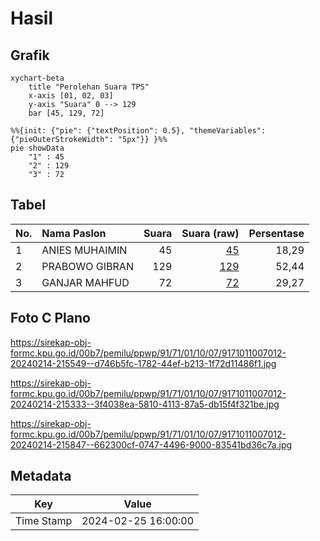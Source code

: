 # Hasil

## Grafik

```mermaid
xychart-beta
    title "Perolehan Suara TPS"
    x-axis [01, 02, 03]
    y-axis "Suara" 0 --> 129
    bar [45, 129, 72]
```

```mermaid
%%{init: {"pie": {"textPosition": 0.5}, "themeVariables": {"pieOuterStrokeWidth": "5px"}} }%%
pie showData
    "1" : 45
    "2" : 129
    "3" : 72
```

## Tabel

| No. | Nama Paslon    | Suara | Suara (raw) | Persentase |
|:--- |:-------------- | -----:| -----------:| ----------:|
| 1   | ANIES MUHAIMIN | 45    | [45][p-1]   | 18,29      |
| 2   | PRABOWO GIBRAN | 129   | [129][p-2]  | 52,44      |
| 3   | GANJAR MAHFUD  | 72    | [72][p-3]   | 29,27      |


[p-1]: https://github.com/gigit-pemilu/pemilu-2024-91-papua/blob/main/pilpres/hitung-suara/sub/91-papua/sub/71-kota-jayapura/sub/01-jayapura-utara/sub/1007-angkasapura/sub/012-tps/sub/paslon-1.txt
[p-2]: https://github.com/gigit-pemilu/pemilu-2024-91-papua/blob/main/pilpres/hitung-suara/sub/91-papua/sub/71-kota-jayapura/sub/01-jayapura-utara/sub/1007-angkasapura/sub/012-tps/sub/paslon-2.txt
[p-3]: https://github.com/gigit-pemilu/pemilu-2024-91-papua/blob/main/pilpres/hitung-suara/sub/91-papua/sub/71-kota-jayapura/sub/01-jayapura-utara/sub/1007-angkasapura/sub/012-tps/sub/paslon-3.txt

## Foto C Plano

https://sirekap-obj-formc.kpu.go.id/00b7/pemilu/ppwp/91/71/01/10/07/9171011007012-20240214-215549--d746b5fc-1782-44ef-b213-1f72d11486f1.jpg

https://sirekap-obj-formc.kpu.go.id/00b7/pemilu/ppwp/91/71/01/10/07/9171011007012-20240214-215333--3f4038ea-5810-4113-87a5-db15f4f321be.jpg

https://sirekap-obj-formc.kpu.go.id/00b7/pemilu/ppwp/91/71/01/10/07/9171011007012-20240214-215847--662300cf-0747-4496-9000-83541bd36c7a.jpg


## Metadata

| Key        | Value               |
| ---------- | ------------------- |
| Time Stamp | 2024-02-25 16:00:00 |




